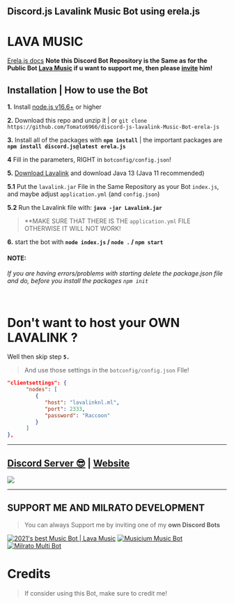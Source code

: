 ## Discord.js Lavalink Music Bot using erela.js

# LAVA MUSIC 

[Erela.js docs](https://erelajs-docs.netlify.app/docs/gettingstarted.html) **Note this Discord Bot Repository is the Same as for the Public Bot [Lava Music](https://lava.milrato.dev) if u want to support me, then please [invite](https://lava.milrato.dev) him!**

## Installation | How to use the Bot

 **1.** Install [node.js v16.6+](https://nodejs.org/en) or higher

 **2.** Download this repo and unzip it | or `git clone https://github.com/Tomato6966/discord-js-lavalink-Music-Bot-erela-js`

 **3.** Install all of the packages with **`npm install`** | the important packages are   **`npm install discord.js@latest erela.js`**

 **4** Fill in the parameters, RIGHT in `botconfig/config.json`!

 **5.** [Download Lavalink](https://github.com/freyacodes/Lavalink/releases/download/3.4/Lavalink.jar) and download Java 13 (Java 11 recommended)

 **5.1** Put the `lavalink.jar` File in the Same Repository as your Bot `index.js`, and maybe adjust `application.yml` (and `config.json`) 

 **5.2** Run the Lavalink file with: **`java -jar Lavalink.jar`**

 > **MAKE SURE THAT THERE IS THE `application.yml` FILE OTHERWISE IT WILL NOT WORK!

 **6.** start the bot with **`node index.js` / `node .` / `npm start`**

#### **NOTE:**

*If you are having errors/problems with starting delete the package.json file and do, before you install the packages `npm init`*

<br/>

# Don't want to host your OWN **LAVALINK** ?

Well then skip step **` 5. `**

> And use those settings in the `botconfig/config.json` FIle!

```json
"clientsettings": {
      "nodes": [
         {
            "host": "lavalinknl.ml",
            "port": 2333,
            "password": "Raccoon"
         }
      ]
},
```

***

## [Discord Server 😎](https://discord.gg/milrato) | [Website](https://milrato.dev)
<a href="https://discord.gg/milrato"><img src="https://discord.com/api/guilds/773668217163218944/widget.png?style=banner2"></a>

***

## SUPPORT ME AND MILRATO DEVELOPMENT

> You can always Support me by inviting one of my **own Discord Bots**

[![2021's best Music Bot | Lava Music](https://cdn.discordapp.com/attachments/748533465972080670/817088638780440579/test3.png)](https://lava.milrato.dev)
[![Musicium Music Bot](https://cdn.discordapp.com/attachments/742446682381221938/770055673965707264/test1.png)](https://musicium.musicium.dev)
[![Milrato Multi Bot](https://cdn.discordapp.com/attachments/742446682381221938/770056826724679680/test1.png)](https://milrato.milrato.dev)

# Credits

> If consider using this Bot, make sure to credit me!
